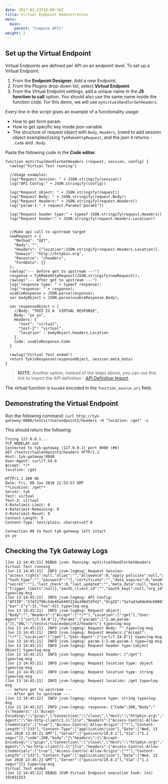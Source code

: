 ```yaml
---
date: 2017-03-23T18:08:16Z
title: Virtual Endpoint Demonstration
menu:
  main:
    parent: "Compose APIs"
weight: 2 
---
```


## <a name="set-up-virtual-endpoint"></a>Set up the Virtual Endpoint

Virtual Endpoints are defined per API on an endpoint level. To set up a Virtual Endpoint:

1. From the **Endpoint Designer**, Add a new Endpoint.
2. From the Plugins drop-down list, select **Virtual Endpoint**.
3. From the Virtual Endpoint settings, add a unique name in the **JS function to call** option. You should also use the same name inside the function code. For this demo, we will use `myVirtualHandlerGetHeaders`.

Every line in the script gives an example of a functionality usage:

* How to get form param
* How to get specific key inside json variable
* The structure of request object with `Body`, `Headers`, (need to add session object examples)Using `TykMakeHttpRequest`, and the json it returns - `.Code` and `.Body`.

Paste the following code in the **Code editor**.

```{.json}
function myVirtualHandlerGetHeaders (request, session, config) {
  rawlog("Virtual Test running")
    
  //Usage examples:
  log("Request Session: " + JSON.stringify(session))
  log("API Config:" + JSON.stringify(config))
 
  log("Request object: " + JSON.stringify(request))   
  log("Request Body: " + JSON.stringify(request.Body))
  log("Request Headers:" + JSON.stringify(request.Headers))
  log("param-1:" + request.Params["param1"])
    
  log("Request header type:" + typeof JSON.stringify(request.Headers))
  log("Request header:" + JSON.stringify(request.Headers.Location))
    

  //Make api call to upstream target
  newRequest = {
    "Method": "GET",
    "Body": "",
    "Headers": {"location":JSON.stringify(request.Headers.Location)},
    "Domain": "http://httpbin.org",
    "Resource": "/headers",
    "FormData": {}
  };
  rawlog("--- before get to upstream ---")
  response = TykMakeHttpRequest(JSON.stringify(newRequest));
  rawlog("--- After get to upstream ---")
  log("response type: " + typeof response);
  log("response: " + response);
  usableResponse = JSON.parse(response);
  var bodyObject = JSON.parse(usableResponse.Body);
    
  var responseObject = {
    //Body: "THIS IS A  VIRTUAL RESPONSE",
    Body: "yo yo",
    Headers: {
      "test": "virtual",
      "test-2": "virtual",
      "location" : bodyObject.headers.Location
    },
    Code: usableResponse.Code
  }
    
  rawlog("Virtual Test ended")
  return TykJsResponse(responseObject, session.meta_data)   
}
```

> **NOTE**: Another option, instead of the steps above, you can use this link to import the API definition - [API Definition Import](https://gist.github.com/letzya/5b5edb3f9f59ab8e0c3c614219c40747).

The virtual function is `base64` encoded in the `function_source_uri` field.

## <a name="demonstrate-the-virtual-endpoint"></a>Demonstrating the Virtual Endpoint

Run the following command:
`curl http://tyk-gateway:8080/testvirtualendpoint2/headers -H "location: /get" -v`

This should return the following:

```
Trying 127.0.0.1...
TCP_NODELAY set
Connected to tyk-gateway (127.0.0.1) port 8080 (#0)
GET /testvirtualendpoint2/headers HTTP/1.1
Host: tyk-gateway:8080
User-Agent: curl/7.54.0
Accept: */*
location: /get

HTTP/1.1 200 OK
Date: Fri, 08 Jun 2018 21:53:57 GMT
**Location: /get**
Server: tyk
Test: virtual
Test-2: virtual
X-Ratelimit-Limit: 0
X-Ratelimit-Remaining: 0
X-Ratelimit-Reset: 0
Content-Length: 5
Content-Type: text/plain; charset=utf-8

Connection #0 to host tyk-gateway left intact
yo yo
```

## <a name="check-logs"></a>Checking the Tyk Gateway Logs

```
[Jun 13 14:45:21] DEBUG jsvm: Running: myVirtualHandlerGetHeaders
Virtual Test running
[Jun 13 14:45:21]  INFO jsvm-logmsg: Request Session: {"access_rights":null,"alias":"","allowance":0,"apply_policies":null,"apply_policy_id":"","basic_auth_data":{"hash_type":"","password":""},"certificate":"","data_expires":0,"enable_detail_recording":false,"expires":0,"hmac_enabled":false,"hmac_string":"","id_extractor_deadline":0,"is_inactive":false,"jwt_data":{"secret":""},"last_check":0,"last_updated":"","meta_data":null,"monitor":{"trigger_limits":null},"oauth_client_id":"","oauth_keys":null,"org_id":"","per":0,"quota_max":0,"quota_remaining":0,"quota_renewal_rate":0,"quota_renews":0,"rate":0,"session_lifetime":0,"tags":null} type=log-msg
[Jun 13 14:45:21]  INFO jsvm-logmsg: API Config:{"APIID":"57d72796c5de45e649f22da390d7df43","OrgID":"5afad3a0de0dc60001ffdd07","config_data":{"bar":{"y":3},"foo":4}} type=log-msg
[Jun 13 14:45:21]  INFO jsvm-logmsg: Request object: {"Body":"","Headers":{"Accept":["*/*"],"Location":["/get"],"User-Agent":["curl/7.54.0"]},"Params":{"param1":["I-am-param-1"]},"URL":"/testvirtualendpoint2/headers"} type=log-msg
[Jun 13 14:45:21]  INFO jsvm-logmsg: Request Body: "" type=log-msg
[Jun 13 14:45:21]  INFO jsvm-logmsg: Request Headers:{"Accept":["*/*"],"Location":["/get"],"User-Agent":["curl/7.54.0"]} type=log-msg
[Jun 13 14:45:21]  INFO jsvm-logmsg: param-1:I-am-param-1 type=log-msg
[Jun 13 14:45:21]  INFO jsvm-logmsg: Request header type:[object Object] type=log-msg
[Jun 13 14:45:21]  INFO jsvm-logmsg: Request header: ["/get"] type=log-msg
[Jun 13 14:45:21]  INFO jsvm-logmsg: Request location type: object type=log-msg
[Jun 13 14:45:21]  INFO jsvm-logmsg: Request location type: string type=log-msg
[Jun 13 14:45:21]  INFO jsvm-logmsg: Request location: /get type=log-msg
--- before get to upstream ---
--- After get to upstream ---
[Jun 13 14:45:22]  INFO jsvm-logmsg: response type: string type=log-msg
[Jun 13 14:45:22]  INFO jsvm-logmsg: response: {"Code":200,"Body":"{\"headers\":{\"Accept-Encoding\":\"gzip\",\"Connection\":\"close\",\"Host\":\"httpbin.org\",\"Location\":\"/get\",\"User-Agent\":\"Go-http-client/1.1\"}}\n","Headers":{"Access-Control-Allow-Credentials":["true"],"Access-Control-Allow-Origin":["*"],"Content-Length":["133"],"Content-Type":["application/json"],"Date":["Wed, 13 Jun 2018 13:45:21 GMT"],"Server":["gunicorn/19.8.1"],"Via":["1.1 vegur"]},"code":200,"body":"{\"headers\":{\"Accept-Encoding\":\"gzip\",\"Connection\":\"close\",\"Host\":\"httpbin.org\",\"Location\":\"/get\",\"User-Agent\":\"Go-http-client/1.1\"}}\n","headers":{"Access-Control-Allow-Credentials":["true"],"Access-Control-Allow-Origin":["*"],"Content-Length":["133"],"Content-Type":["application/json"],"Date":["Wed, 13 Jun 2018 13:45:21 GMT"],"Server":["gunicorn/19.8.1"],"Via":["1.1 vegur"]}} type=log-msg
Virtual Test ended
[Jun 13 14:45:22] DEBUG JSVM Virtual Endpoint execution took: (ns) 191031553
```

